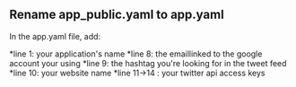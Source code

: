 ## Rename app_public.yaml to app.yaml


In the app.yaml file, add:

*line 1: your application's name 
*line 8: the emaillinked to the google account your using
*line 9: the hashtag you're looking for in the tweet feed
*line 10: your website name
*line 11->14 : your twitter api access keys